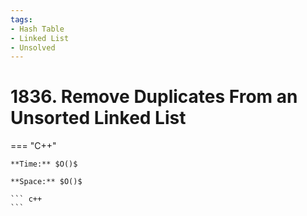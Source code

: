 ```yaml
---
tags:
- Hash Table
- Linked List
- Unsolved
---
```



# 1836. Remove Duplicates From an Unsorted Linked List

=== "C++"

    **Time:** $O()$

    **Space:** $O()$

    ``` c++
    ```